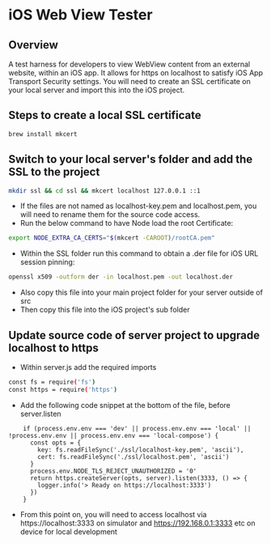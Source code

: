 #  iOS Web View Tester

## Overview
A test harness for developers to view WebView content from an external website, within an iOS app.
It allows for https on localhost to satisfy iOS App Transport Security settings.
You will need to create an SSL certificate on your local server and import this into the iOS project.

## Steps to create a local SSL certificate
```bash
brew install mkcert
```

## Switch to your local server's folder and add the SSL to the project
```bash
mkdir ssl && cd ssl && mkcert localhost 127.0.0.1 ::1
```
- If the files are not named as localhost-key.pem and localhost.pem, you will need to rename them for the source code access.
- Run the below command to have Node load the root Certificate:
```bash
export NODE_EXTRA_CA_CERTS="$(mkcert -CAROOT)/rootCA.pem"
```
- Within the SSL folder run this command to obtain a .der file for iOS URL session pinning:
```bash
openssl x509 -outform der -in localhost.pem -out localhost.der
```
- Also copy this file into your main project folder for your server outside of src
- Then copy this file into the iOS project's sub folder

## Update source code of server project to upgrade localhost to https
- Within server.js add the required imports
```bash
const fs = require('fs')
const https = require('https')
```
- Add the following code snippet at the bottom of the file, before server.listen
```
    if (process.env.env === 'dev' || process.env.env === 'local' || !process.env.env || process.env.env === 'local-compose') {
      const opts = {
        key: fs.readFileSync('./ssl/localhost-key.pem', 'ascii'),
        cert: fs.readFileSync('./ssl/localhost.pem', 'ascii')      
      }
      process.env.NODE_TLS_REJECT_UNAUTHORIZED = '0'
      return https.createServer(opts, server).listen(3333, () => {
        logger.info('> Ready on https://localhost:3333')
      })
    }
```
- From this point on, you will need to access localhost via https://localhost:3333 on simulator and https://192.168.0.1:3333 etc on device for local development
